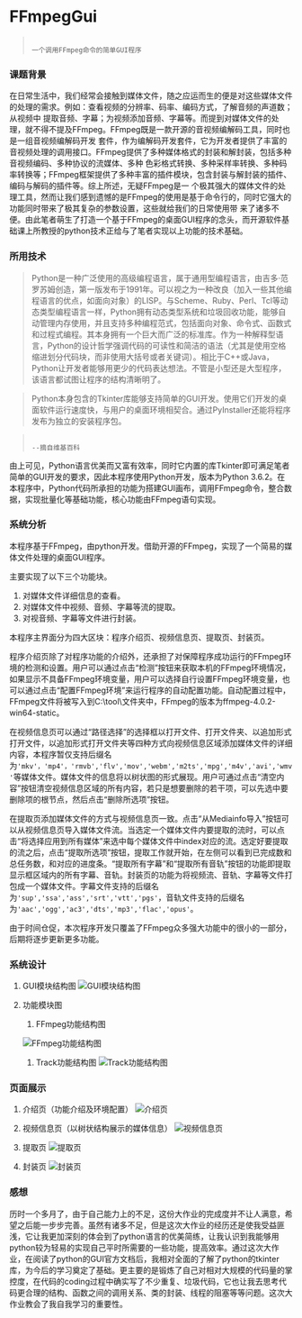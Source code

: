 # FFmpegGui

>                                                                            一个调用FFmpeg命令的简单GUI程序

### 课题背景
在日常生活中，我们经常会接触到媒体文件，随之应运而生的便是对这些媒体文件的处理的需求。例如：查看视频的分辨率、码率、编码方式，了解音频的声道数；从视频中
提取音频、字幕；为视频添加音频、字幕等。而提到对媒体文件的处理，就不得不提及FFmpeg。FFmpeg既是一款开源的音视频编解码工具，同时也是一组音视频编解码开发
套件，作为编解码开发套件，它为开发者提供了丰富的音视频处理的调用接口。FFmpeg提供了多种媒体格式的封装和解封装，包括多种音视频编码、多种协议的流媒体、多种
色彩格式转换、多种采样率转换、多种码率转换等；FFmpeg框架提供了多种丰富的插件模块，包含封装与解封装的插件、编码与解码的插件等。综上所述，无疑FFmpeg是一
个极其强大的媒体文件的处理工具，然而让我们感到遗憾的是FFmpeg的使用是基于命令行的，同时它强大的功能同时带来了极其复杂的参数设置，这些就给我们的日常使用带
来了诸多不便。由此笔者萌生了打造一个基于FFmpeg的桌面GUI程序的念头，而开源软件基础课上所教授的python技术正给与了笔者实现以上功能的技术基础。

### 所用技术
>Python是一种广泛使用的高级编程语言，属于通用型编程语言，由吉多·范罗苏姆创造，第一版发布于1991年。可以视之为一种改良（加入一些其他编程语言的优点，如面向对象）的LISP。与Scheme、Ruby、Perl、Tcl等动态类型编程语言一样，Python拥有动态类型系统和垃圾回收功能，能够自动管理内存使用，并且支持多种编程范式，包括面向对象、命令式、函数式和过程式编程。其本身拥有一个巨大而广泛的标准库。作为一种解释型语言，Python的设计哲学强调代码的可读性和简洁的语法（尤其是使用空格缩进划分代码块，而非使用大括号或者关键词）。相比于C++或Java，Python让开发者能够用更少的代码表达想法。不管是小型还是大型程序，该语言都试图让程序的结构清晰明了。

>Python本身包含的Tkinter库能够支持简单的GUI开发。使用它们开发的桌面软件运行速度快，与用户的桌面环境相契合。通过PyInstaller还能将程序发布为独立的安装程序包。

>                                                                                              --摘自维基百科
由上可见，Python语言优美而又富有效率，同时它内置的库Tkinter即可满足笔者简单的GUI开发的要求，因此本程序使用Python开发，版本为Python 3.6.2。在本程序中，Python代码所承担的功能为搭建GUI画布，调用FFmpeg命令，整合数据，实现批量化等基础功能，核心功能由FFmpeg语句实现。

### 系统分析
本程序基于FFmpeg，由python开发。借助开源的FFmpeg，实现了一个简易的媒体文件处理的桌面GUI程序。

主要实现了以下三个功能块。
1. 对媒体文件详细信息的查看。
2. 对媒体文件中视频、音频、字幕等流的提取。
3. 对视音频、字幕等文件进行封装。

本程序主界面分为四大区块：程序介绍页、视频信息页、提取页、封装页。

程序介绍页除了对程序功能的介绍外，还承担了对保障程序成功运行的FFmpeg环境的检测和设置。用户可以通过点击“检测”按钮来获取本机的FFmpeg环境情况，如果显示不具备FFmpeg环境变量，用户可以选择自行设置FFmpeg环境变量，也可以通过点击“配置FFmpeg环境”来运行程序的自动配置功能。自动配置过程中，FFmpeg文件将被写入到C:\tool\文件夹中，FFmpeg的版本为ffmpeg-4.0.2-win64-static。

在视频信息页可以通过“路径选择”的选择框以打开文件、打开文件夹、以追加形式打开文件，以追加形式打开文件夹等四种方式向视频信息区域添加媒体文件的详细内容，本程序暂仅支持后缀名为`'mkv'，'mp4'，'rmvb','flv','mov','webm','m2ts','mpg','m4v','avi','wmv'`等媒体文件。媒体文件的信息将以树状图的形式展现。用户可通过点击“清空内容”按钮清空视频信息区域的所有内容，若只是想要删除的若干项，可以先选中要删除项的根节点，然后点击“删除所选项”按钮。

在提取页添加媒体文件的方式与视频信息页一致。点击“从Mediainfo导入”按钮可以从视频信息页导入媒体文件流。当选定一个媒体文件内要提取的流时，可以点击“将选择应用到所有媒体”来选中每个媒体文件中index对应的流。选定好要提取的流之后，点击“提取所选项”按钮，提取工作就开始，在左侧可以看到已完成数和总任务数，和对应的进度条。“提取所有字幕”和“提取所有音轨”按钮的功能即提取显示框区域内的所有字幕、音轨。封装页的功能为将视频流、音轨、字幕等文件打包成一个媒体文件。字幕文件支持的后缀名为`'sup','ssa','ass','srt','vtt','pgs'`，音轨文件支持的后缀名为`'aac','ogg','ac3','dts','mp3','flac','opus'`。

由于时间仓促，本次程序开发只覆盖了FFmpeg众多强大功能中的很小的一部分，后期将逐步更新更多功能。

### 系统设计
1. GUI模块结构图 ![GUI模块结构图](src/pic/GUI.png)
1. 功能模块图
    1. FFmpeg功能结构图
    
    ![FFmpeg功能结构图](/src/pic/ffmpegFunction.jpg)
    1. Track功能结构图 ![Track功能结构图](src/pic/trackFunction.jpg)

### 页面展示
1. 介绍页（功能介绍及环境配置）
![介绍页](src/pic/Introduction.jpg)

1. 视频信息页（以树状结构展示的媒体信息）
![视频信息页](src/pic/Information.jpg)

1. 提取页
![提取页](src/pic/Extract.jpg)

1. 封装页
![封装页](src/pic/Package.jpg)

### 感想
历时一个多月了，由于自己能力上的不足，这份大作业的完成度并不让人满意，希望之后能一步步完善。虽然有诸多不足，但是这次大作业的经历还是使我受益匪浅，它让我更加深刻的体会到了python语言的优美简练，让我认识到我能够用python较为轻易的实现自己平时所需要的一些功能，提高效率。通过这次大作业，在阅读了python的GUI官方文档后，我相对全面的了解了python的tkinter库，为今后的学习奠定了基础。更主要的是锻炼了自己对相对大规模的代码量的掌控度，在代码的coding过程中确实写了不少重复、垃圾代码，它也让我去思考代码更合理的结构、函数之间的调用关系、类的封装、线程的阻塞等等问题。这次大作业教会了我自我学习的重要性。
